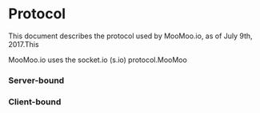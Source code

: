 # Protocol

This document describes the protocol used by MooMoo.io, as of July 9th, 2017.This

MooMoo.io uses the socket.io (s.io) protocol.MooMoo

### Server-bound

### Client-bound